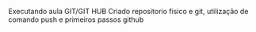 Executando aula GIT/GIT HUB
Criado repositorio fisico e git, utilização de comando push e primeiros passos github
